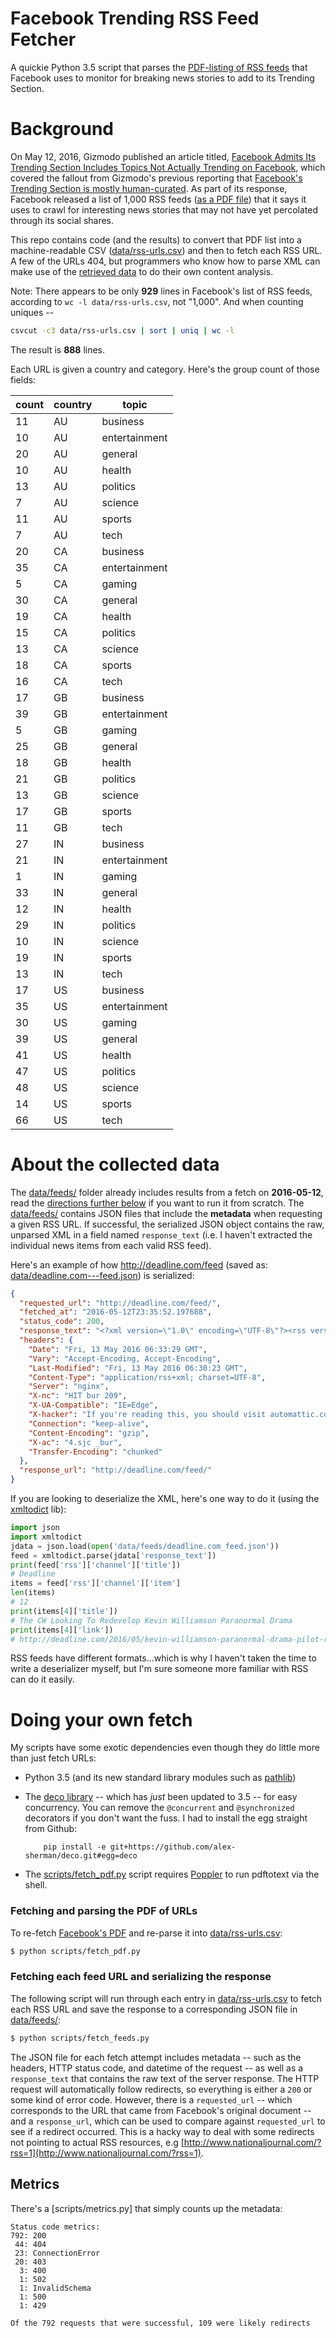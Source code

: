 # Facebook Trending RSS Feed Fetcher

A quickie Python 3.5 script that parses the [PDF-listing of RSS feeds](data/rss-urls.pdf) that Facebook uses to monitor for breaking news stories to add to its Trending Section.

# Background

On May 12, 2016, Gizmodo published an article titled, [Facebook Admits Its Trending Section Includes Topics Not Actually Trending on Facebook](http://gizmodo.com/facebook-admits-its-trending-section-includes-topics-no-1776319308), which covered the fallout from Gizmodo's previous reporting that [Facebook's Trending Section is mostly human-curated](http://gizmodo.com/former-facebook-workers-we-routinely-suppressed-conser-1775461006). As part of its response, Facebook released a list of 1,000 RSS feeds ([as a PDF file](https://fbnewsroomus.files.wordpress.com/2016/05/rss-urls.pdf)) that it says it uses to crawl for interesting news stories that may not have yet percolated through its social shares.

This repo contains code (and the results) to convert that PDF list into a machine-readable CSV ([data/rss-urls.csv](data/rss-urls.csv)) and then to fetch each RSS URL. A few of the URLs 404, but programmers who know how to parse XML can make use of the [retrieved data](data/feeds/) to do their own content analysis.

Note: There appears to be only __929__ lines in Facebook's list of RSS feeds, according to `wc -l data/rss-urls.csv`, not "1,000". And when counting uniques --

~~~sh
csvcut -c3 data/rss-urls.csv | sort | uniq | wc -l
~~~

The result is __888__ lines. 

Each URL is given a country and category. Here's the group count of those fields:

| count | country |     topic     |
|-------|---------|---------------|
|    11 | AU      | business      |
|    10 | AU      | entertainment |
|    20 | AU      | general       |
|    10 | AU      | health        |
|    13 | AU      | politics      |
|     7 | AU      | science       |
|    11 | AU      | sports        |
|     7 | AU      | tech          |
|    20 | CA      | business      |
|    35 | CA      | entertainment |
|     5 | CA      | gaming        |
|    30 | CA      | general       |
|    19 | CA      | health        |
|    15 | CA      | politics      |
|    13 | CA      | science       |
|    18 | CA      | sports        |
|    16 | CA      | tech          |
|    17 | GB      | business      |
|    39 | GB      | entertainment |
|     5 | GB      | gaming        |
|    25 | GB      | general       |
|    18 | GB      | health        |
|    21 | GB      | politics      |
|    13 | GB      | science       |
|    17 | GB      | sports        |
|    11 | GB      | tech          |
|    27 | IN      | business      |
|    21 | IN      | entertainment |
|     1 | IN      | gaming        |
|    33 | IN      | general       |
|    12 | IN      | health        |
|    29 | IN      | politics      |
|    10 | IN      | science       |
|    19 | IN      | sports        |
|    13 | IN      | tech          |
|    17 | US      | business      |
|    35 | US      | entertainment |
|    30 | US      | gaming        |
|    39 | US      | general       |
|    41 | US      | health        |
|    47 | US      | politics      |
|    48 | US      | science       |
|    14 | US      | sports        |
|    66 | US      | tech          |






# About the collected data

The [data/feeds/](data/feeds/) folder already includes results from a fetch on __2016-05-12__, read the [directions further below](#mark-own-fetch) if you want to run it from scratch. The [data/feeds/](data/feeds/) contains JSON files that include the __metadata__ when requesting a given RSS URL. If successful, the serialized JSON object contains the raw, unparsed XML in a field named `response_text` (i.e. I haven't extracted the individual news items from each valid RSS feed).

Here's an example of how http://deadline.com/feed (saved as: [data/deadline.com---feed.json](data/feeds/deadline.com---feed.json)) is serialized:

~~~json
{
  "requested_url": "http://deadline.com/feed/",
  "fetched_at": "2016-05-12T23:35:52.197688",
  "status_code": 200,
  "response_text": "<?xml version=\"1.0\" encoding=\"UTF-8\"?><rss version=\"2.0\"\n\txmlns:content=\"http://purl.org/rss/1.0/modules/content/\"\n\txmlns:wfw=\"http://wellformedweb.org/CommentAPI/\"\n\txmlns:dc=\"http://purl.org/dc/elements/1.1/\"\n...</channel>\n</rss>\n",
  "headers": {
    "Date": "Fri, 13 May 2016 06:33:29 GMT",
    "Vary": "Accept-Encoding, Accept-Encoding",
    "Last-Modified": "Fri, 13 May 2016 06:30:23 GMT",
    "Content-Type": "application/rss+xml; charset=UTF-8",
    "Server": "nginx",
    "X-nc": "HIT bur 209",
    "X-UA-Compatible": "IE=Edge",
    "X-hacker": "If you're reading this, you should visit automattic.com/jobs and apply to join the fun, mention this header.",
    "Connection": "keep-alive",
    "Content-Encoding": "gzip",
    "X-ac": "4.sjc _bur",
    "Transfer-Encoding": "chunked"
  },
  "response_url": "http://deadline.com/feed/"
}
~~~


If you are looking to deserialize the XML, here's one way to do it (using the [xmltodict](https://github.com/martinblech/xmltodict) lib):

~~~py
import json
import xmltodict
jdata = json.load(open('data/feeds/deadline.com_feed.json'))
feed = xmltodict.parse(jdata['response_text'])
print(feed['rss']['channel']['title'])
# Deadline
items = feed['rss']['channel']['item']
len(items)
# 12
print(items[4]['title']) 
# The CW Looking To Redevelop Kevin Williamson Paranormal Drama
print(items[4]['link'])
# http://deadline.com/2016/05/kevin-williamson-paranormal-drama-pilot-redeveloped-the-cw-1201755022/
~~~

RSS feeds have different formats...which is why I haven't taken the time to write a deserializer myself, but I'm sure someone more familiar with RSS can do it easily.



<a id="mark-own-fetch"></a>

# Doing your own fetch

My scripts have some exotic dependencies even though they do little more than just fetch URLs:

- Python 3.5 (and its new standard library modules such as [pathlib](https://docs.python.org/3/library/pathlib.html))
- The [deco library](https://github.com/alex-sherman/deco) -- which has _just_ been updated to 3.5 -- for easy concurrency. You can remove the `@concurrent` and `@synchronized` decorators if you don't want the fuss. I had to install the egg straight from Github:

          pip install -e git+https://github.com/alex-sherman/deco.git#egg=deco

- The [scripts/fetch_pdf.py](scripts/fetch_pdf.py) script requires [Poppler](https://poppler.freedesktop.org/) to run pdftotext via the shell.



### Fetching and parsing the PDF of URLs


To re-fetch [Facebook's PDF](https://fbnewsroomus.files.wordpress.com/2016/05/rss-urls.pdf) and re-parse it into [data/rss-urls.csv](data/rss-urls.csv):

~~~sh
$ python scripts/fetch_pdf.py 
~~~


### Fetching each feed URL and serializing the response

The following script will run through each entry in [data/rss-urls.csv](data/rss-urls.csv) to fetch each RSS URL and save the response to a corresponding JSON file in [data/feeds/](data/feeds/):

~~~sh
$ python scripts/fetch_feeds.py 
~~~

The JSON file for each fetch attempt includes metadata -- such as the headers, HTTP status code, and datetime of the request -- as well as a `response_text` that contains the raw text of the server response. The HTTP request will automatically follow redirects, so everything is either a `200` or some kind of error code. However, there is a `requested_url` -- which corresponds to the URL that came from Facebook's original document -- and a `response_url`, which can be used to compare against `requested_url` to see if a redirect occurred. This is a hacky way to deal with some redirects not pointing to actual RSS resources, e.g [http://www.nationaljournal.com/?rss=1](http://www.nationaljournal.com/?rss=1).


## Metrics

There's a [scripts/metrics.py] that simply counts up the metadata:

~~~
Status code metrics:
792: 200
 44: 404
 23: ConnectionError
 20: 403
  3: 400
  1: 502
  1: InvalidSchema
  1: 500
  1: 429

Of the 792 requests that were successful, 109 were likely redirects
~~~
